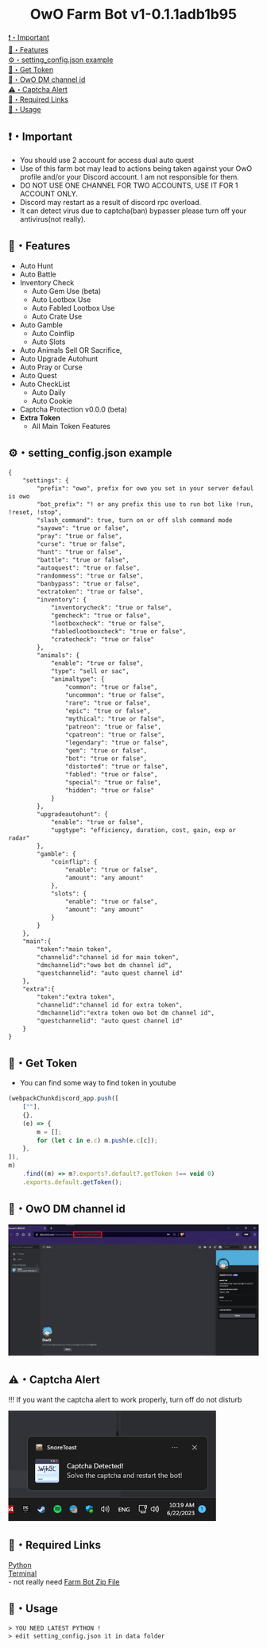 <br>
<h1 align="center">OwO Farm Bot v1-0.1.1adb1b95 </h1>

</p>

[❗・Important](#important)<br>
[👑・Features](#features)<br>
[⚙・setting_config.json example](#configjson-example)<br>
[💎・Get Token](#get-token)<br>
[📍・OwO DM channel id](#owo-dm-channel-id)<br>
[⚠️・Captcha Alert](#captcha-alert)<br>
[🔗・Required Links](#required-links)<br>
[🎈・Usage](#usage)<br>


## ❗・Important
-   You should use 2 account for access dual auto quest
-   Use of this farm bot may lead to actions being taken against your OwO profile and/or your Discord account. I am not responsible for them.
-   DO NOT USE ONE CHANNEL FOR TWO ACCOUNTS, USE IT FOR 1 ACCOUNT ONLY.
-   Discord may restart as a result of discord rpc overload.
-   It can detect virus due to captcha(ban) bypasser please turn off your antivirus(not really).

## 👑・Features

-   Auto Hunt
-   Auto Battle
-   Inventory Check
    -   Auto Gem Use (beta)
    -   Auto Lootbox Use
    -   Auto Fabled Lootbox Use
    -   Auto Crate Use
-   Auto Gamble
    -   Auto Coinflip
    -   Auto Slots
-   Auto Animals Sell OR Sacrifice,
-   Auto Upgrade Autohunt
-   Auto Pray or Curse
-   Auto Quest
-   Auto CheckList
    -   Auto Daily
    -   Auto Cookie
-   Captcha Protection v0.0.0 (beta)
-   **Extra Token**
    -   All Main Token Features

## ⚙・setting_config.json example

```
{
    "settings": {
        "prefix": "owo", prefix for owo you set in your server defaul is owo
        "bot_prefix": "! or any prefix this use to run bot like !run, !reset, !stop",
        "slash_command": true, turn on or off slsh command mode
        "sayowo": "true or false",
        "pray": "true or false",
        "curse": "true or false",
        "hunt": "true or false",
        "battle": "true or false",
        "autoquest": "true or false",
        "randommess": "true or false",
        "banbypass": "true or false",
        "extratoken": "true or false",
        "inventory": {
            "inventorycheck": "true or false",
            "gemcheck": "true or false",
            "lootboxcheck": "true or false",
            "fabledlootboxcheck": "true or false",
            "cratecheck": "true or false"
        },
        "animals": {
            "enable": "true or false",
            "type": "sell or sac",
            "animaltype": {
                "common": "true or false",
                "uncommon": "true or false",
                "rare": "true or false",
                "epic": "true or false",
                "mythical": "true or false",
                "patreon": "true or false",
                "cpatreon": "true or false",
                "legendary": "true or false",
                "gem": "true or false",
                "bot": "true or false",
                "distorted": "true or false",
                "fabled": "true or false",
                "special": "true or false",
                "hidden": "true or false"
            }
        },
        "upgradeautohunt": {
            "enable": "true or false",
            "upgtype": "efficiency, duration, cost, gain, exp or radar"
        },
        "gamble": {
            "coinflip": {
                "enable": "true or false",
                "amount": "any amount"
            },
            "slots": {
                "enable": "true or false",
                "amount": "any amount"
            }
        }
    },
    "main":{
        "token":"main token",
        "channelid":"channel id for main token",
        "dmchannelid":"owo bot dm channel id",
        "questchannelid": "auto quest channel id" 
    },
    "extra":{
        "token":"extra token",
        "channelid":"channel id for extra token", 
        "dmchannelid":"extra token owo bot dm channel id",
        "questchannelid": "auto quest channel id" 
    }
}
```

## 💎・Get Token
-  You can find some way to find token in youtube
```js
(webpackChunkdiscord_app.push([
    [""],
    {},
    (e) => {
        m = [];
        for (let c in e.c) m.push(e.c[c]);
    },
]),
m)
    .find((m) => m?.exports?.default?.getToken !== void 0)
    .exports.default.getToken();
```

## 📍・OwO DM channel id

![](https://raw.githubusercontent.com/HoshinoTsukiMio/OwO-farm-bot/main/images/owochannelid.jpg)

## ⚠️・Captcha Alert
!!! If you want the captcha alert to work properly, turn off do not disturb

![](https://raw.githubusercontent.com/HoshinoTsukiMio/OwO-farm-bot/main/images/captchaalert.png)



## 🔗・Required Links

[Python](https://www.python.org/downloads/)<br>
[Terminal](https://apps.microsoft.com/store/detail/windows-terminal/9N0DX20HK701)<br> - not really need
[Farm Bot Zip File]()

## 🎈・Usage

```
> YOU NEED LATEST PYTHON !
> edit setting_config.json it in data folder
```
